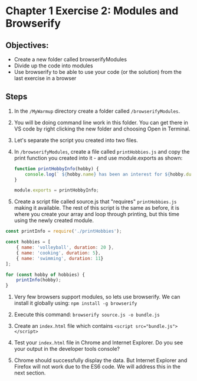# Chapter 1 Exercise 2: Modules and Browserify

## Objectives:
* Create a new folder called browserifyModules
* Divide up the code into modules
* Use browserify to be able to use your code (or the solution) from the last exercise in a browser

## Steps

1. In the `/MyWarmup` directory create a folder called `/browserifyModules`.

1. You will be doing command line work in this folder. You can get there in VS code by right clicking the new folder and choosing Open in Terminal.

1. Let's separate the script you created into two files. 

1. In `/browserifyModules`, create a file called `printHobbies.js` and copy the print function you created into it - and use module.exports as shown:

    ``` javascript
    function printHobbyInfo(hobby) {
        console.log(` ${hobby.name} has been an interest for ${hobby.duration} years`)
    }

    module.exports = printHobbyInfo;
    ```

1. Create a script file called source.js that "requires" `printHobbies.js` making it available. The rest of this script is the same as before, it is where you create your array and loop through printing, but this time using the newly created module.

``` javascript
const printInfo = require('./printHobbies');

const hobbies = [
    { name: 'volleyball', duration: 20 },
    { name: 'cooking', duration: 5},
    { name: 'swimming', duration: 11}
];

for (const hobby of hobbies) {
    printInfo(hobby);
}
```

1. Very few browsers support modules, so lets use browserify. We can install it globally using:
```npm install -g browserify``` 

1. Execute this command: `browserify source.js -o bundle.js`

1. Create an `index.html` file which contains
``` <script src="bundle.js"></script> ```

1. Test your `index.html` file in Chrome and Internet Explorer. Do you see your output in the developer tools console?

1. Chrome should successfully display the data. But Internet Explorer and Firefox will not work due to the ES6 code. We will address this in the next section. 

